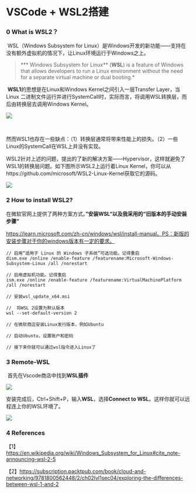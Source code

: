 # VSCode + WSL2搭建

### 0 What is WSL2？

​		WSL（Windows Subsystem for Linux）是Windows开发的新功能——支持在没有额外虚拟机的情况下，让Linux环境运行于Windows之上。

> ***	Windows Subsystem for Linux** (**WSL**) is a feature of Windows that allows developers to run a Linux environment without the need for a separate virtual machine or dual booting.*

​		**WSL1**的思想是在Linux和Windows Kernel之间引入一层Transfer Layer，当Linux 二进制文件运行并进行SystemCall时，实际而言，将调用WSL转换层，而后由转换层去调用Windows Kernel。

![](E:/project/LeeOnion.github.io/images/wsl/wsl-1.png)

​		

​		然而WSL1也存在一些缺点：（1）转换层通常将带来性能上的损失。（2）一些Linux的SystemCall在WSL上并没有实现。

​		WSL2针对上述的问题，提出的了新的解决方案——Hypervisor，这样就避免了WSL1的转换层问题。如下图所示WSL2上运行着Linux Kernel，你可以从https://github.com/microsoft/WSL2-Linux-Kernel获取它的源码。

![](E:/project/LeeOnion.github.io/images/wsl/wsl-2.png)

### 2 How to install WSL2?

​		在微软官网上提供了两种方案方式。**”安装WSL“**以及我采用的**“旧版本的手动安装步骤”**

https://learn.microsoft.com/zh-cn/windows/wsl/install-manual。PS：新版的安装步骤对于你的windows版本有一定的要求。

```shell
// 启用“适用于 Linux 的 Windows 子系统”可选功能。记得重启
dism.exe /online /enable-feature /featurename:Microsoft-Windows-Subsystem-Linux /all /norestart

// 启用虚拟机功能。记得重启
ism.exe /online /enable-feature /featurename:VirtualMachinePlatform /all /norestart

// 安装wsl_update_x64.msi

//  将WSL 2设置为默认版本
wsl --set-default-version 2

// 在微软商店安装Linux发行版本，例如Ubuntu

// 启动Ubuntu，设置账户和密码

// 接下来你就可以通过wsl指令进入Linux了
```

### 3 Remote-WSL

​		首先在Vscode商店中找到**WSL插件**

![](E:\project\LeeOnion.github.io\images\wsl\wsl-3.png)

​		安装完成后，Ctrl+Shift+P，输入**WSL**，选择**Connect to WSL**。这样你就可以远程连上你的WSL环境了。

![](E:\project\LeeOnion.github.io\images\wsl\wsl-4.png)

### 4 References

【1】https://en.wikipedia.org/wiki/Windows_Subsystem_for_Linux#cite_note-announcing-wsl-2-5

【2】https://subscription.packtpub.com/book/cloud-and-networking/9781800562448/2/ch02lvl1sec04/exploring-the-differences-between-wsl-1-and-2

